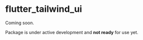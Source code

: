 # flutter_tailwind_ui

Coming soon.

Package is under active development and **not ready** for use yet.
